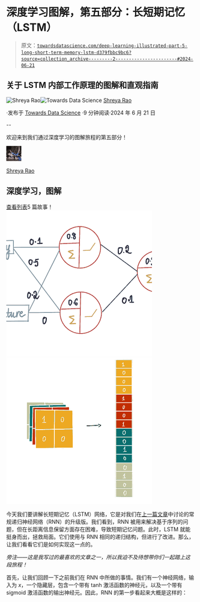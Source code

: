 # 深度学习图解，第五部分：长短期记忆（LSTM）

> 原文：[`towardsdatascience.com/deep-learning-illustrated-part-5-long-short-term-memory-lstm-d379fbbc9bc6?source=collection_archive---------2-----------------------#2024-06-21`](https://towardsdatascience.com/deep-learning-illustrated-part-5-long-short-term-memory-lstm-d379fbbc9bc6?source=collection_archive---------2-----------------------#2024-06-21)

## 关于 LSTM 内部工作原理的图解和直观指南

[](https://medium.com/@shreya.rao?source=post_page---byline--d379fbbc9bc6--------------------------------)![Shreya Rao](https://medium.com/@shreya.rao?source=post_page---byline--d379fbbc9bc6--------------------------------)[](https://towardsdatascience.com/?source=post_page---byline--d379fbbc9bc6--------------------------------)![Towards Data Science](https://towardsdatascience.com/?source=post_page---byline--d379fbbc9bc6--------------------------------) [Shreya Rao](https://medium.com/@shreya.rao?source=post_page---byline--d379fbbc9bc6--------------------------------)

·发布于 [Towards Data Science](https://towardsdatascience.com/?source=post_page---byline--d379fbbc9bc6--------------------------------) ·9 分钟阅读·2024 年 6 月 21 日

--

欢迎来到我们通过深度学习的图解旅程的第五部分！

![Shreya Rao](img/45d3d481fab74a720c78346bc47e95fd.png)

[Shreya Rao](https://medium.com/@shreya.rao?source=post_page-----d379fbbc9bc6--------------------------------)

## 深度学习，图解

[查看列表](https://medium.com/@shreya.rao/list/deep-learning-illustrated-ae6c27de1640?source=post_page-----d379fbbc9bc6--------------------------------)5 篇故事！[](../Images/9668eeb3fd221bb26c2341a0ec0bfeab.png)![](img/1c261ce54b80b877b7737964ba5bf3f2.png)![](img/10364c8fdf64c9c6fb8300ce74259d00.png)

今天我们要讲解长短期记忆（LSTM）网络，它是对我们在[上一篇文章](https://medium.com/towards-data-science/deep-learning-illustrated-part-4-recurrent-neural-networks-d0121f27bc74)中讨论的常规递归神经网络（RNN）的升级版。我们看到，RNN 被用来解决基于序列的问题，但在长距离信息保留方面存在困难，导致短期记忆问题。此时，LSTM 就能挺身而出，拯救局面。它们使用与 RNN 相同的递归结构，但进行了改进。那么，让我们看看它们是如何实现这一点的。

*旁注——这是我写过的最喜欢的文章之一，所以我迫不及待想带你们一起踏上这段旅程！*

首先，让我们回顾一下之前我们在 RNN 中所做的事情。我们有一个神经网络，输入为 *x*，一个隐藏层，包含一个带有 tanh 激活函数的神经元，以及一个带有 sigmoid 激活函数的输出神经元。因此，RNN 的第一步看起来大概是这样的：
